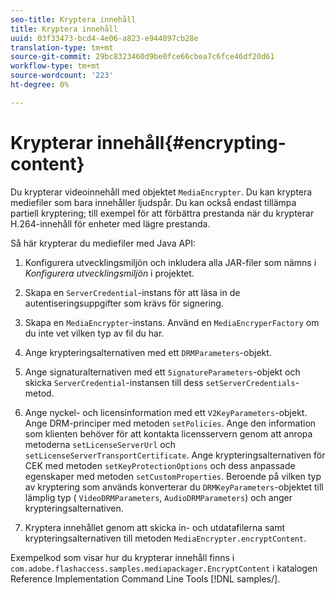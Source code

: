 ```yaml
---
seo-title: Kryptera innehåll
title: Kryptera innehåll
uuid: 03f33473-bcd4-4e06-a823-e944897cb28e
translation-type: tm+mt
source-git-commit: 29bc8323460d9be0fce66cbea7c6fce46df20d61
workflow-type: tm+mt
source-wordcount: '223'
ht-degree: 0%

---
```



# Krypterar innehåll{#encrypting-content}

Du krypterar videoinnehåll med objektet `MediaEncrypter`. Du kan kryptera mediefiler som bara innehåller ljudspår. Du kan också endast tillämpa partiell kryptering; till exempel för att förbättra prestanda när du krypterar H.264-innehåll för enheter med lägre prestanda.

Så här krypterar du mediefiler med Java API:

1. Konfigurera utvecklingsmiljön och inkludera alla JAR-filer som nämns i *Konfigurera utvecklingsmiljön* i projektet.
1. Skapa en `ServerCredential`-instans för att läsa in de autentiseringsuppgifter som krävs för signering.
1. Skapa en `MediaEncrypter`-instans. Använd en `MediaEncryperFactory` om du inte vet vilken typ av fil du har.

1. Ange krypteringsalternativen med ett `DRMParameters`-objekt.
1. Ange signaturalternativen med ett `SignatureParameters`-objekt och skicka `ServerCredential`-instansen till dess `setServerCredentials`-metod.

1. Ange nyckel- och licensinformation med ett `V2KeyParameters`-objekt. Ange DRM-principer med metoden `setPolicies`. Ange den information som klienten behöver för att kontakta licensservern genom att anropa metoderna `setLicenseServerUrl` och `setLicenseServerTransportCertificate`. Ange krypteringsalternativen för CEK med metoden `setKeyProtectionOptions` och dess anpassade egenskaper med metoden `setCustomProperties`. Beroende på vilken typ av kryptering som används konverterar du `DRMKeyParameters`-objektet till lämplig typ ( `VideoDRMParameters`, `AudioDRMParameters`) och anger krypteringsalternativen.

1. Kryptera innehållet genom att skicka in- och utdatafilerna samt krypteringsalternativen till metoden `MediaEncrypter.encryptContent`.

Exempelkod som visar hur du krypterar innehåll finns i `com.adobe.flashaccess.samples.mediapackager.EncryptContent` i katalogen Reference Implementation Command Line Tools [!DNL samples/].
